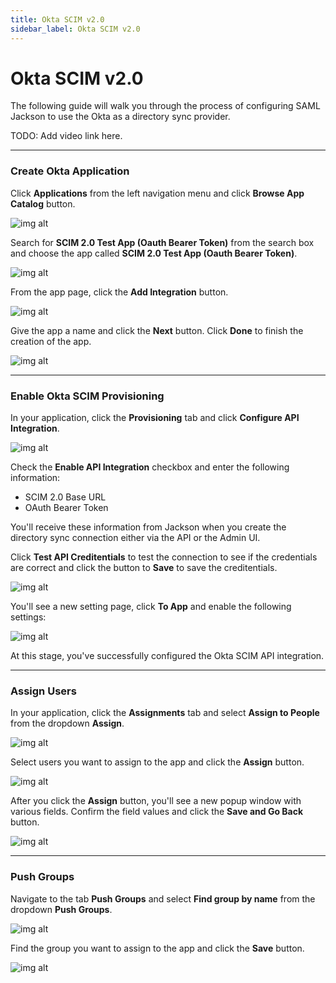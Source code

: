 ```yaml
---
title: Okta SCIM v2.0
sidebar_label: Okta SCIM v2.0
---
```


# Okta SCIM v2.0

The following guide will walk you through the process of configuring SAML Jackson to use the Okta as a directory sync provider.

TODO: Add video link here.

---

### Create Okta Application

Click **Applications** from the left navigation menu and click **Browse App Catalog** button.

![img alt](/img/dsync/okta/1.png)

Search for **SCIM 2.0 Test App (Oauth Bearer Token)** from the search box and choose the app called **SCIM 2.0 Test App (Oauth Bearer Token)**.

![img alt](/img/dsync/okta/2.png)

From the app page, click the **Add Integration** button.

![img alt](/img/dsync/okta/3.png)

Give the app a name and click the **Next** button. Click **Done** to finish the creation of the app.

![img alt](/img/dsync/okta/4.png)

---

### Enable Okta SCIM Provisioning

In your application, click the **Provisioning** tab and click **Configure API Integration**.

![img alt](/img/dsync/okta/5.png)

Check the **Enable API Integration** checkbox and enter the following information:

- SCIM 2.0 Base URL
- OAuth Bearer Token

You'll receive these information from Jackson when you create the directory sync connection either via the API or the Admin UI.

Click **Test API Creditentials** to test the connection to see if the credentials are correct and click the button to **Save** to save the creditentials.

![img alt](/img/dsync/okta/6.png)

You'll see a new setting page, click **To App** and enable the following settings:

![img alt](/img/dsync/okta/7.png)

At this stage, you've successfully configured the Okta SCIM API integration.

---

### Assign Users

In your application, click the **Assignments** tab and select **Assign to People** from the dropdown **Assign**.

![img alt](/img/dsync/okta/8.png)

Select users you want to assign to the app and click the **Assign** button.

![img alt](/img/dsync/okta/9.png)

After you click the **Assign** button, you'll see a new popup window with various fields. Confirm the field values and click the **Save and Go Back** button.

![img alt](/img/dsync/okta/10.png)

---

### Push Groups

Navigate to the tab **Push Groups** and select **Find group by name** from the dropdown **Push Groups**.

![img alt](/img/dsync/okta/11.png)

Find the group you want to assign to the app and click the **Save** button.

![img alt](/img/dsync/okta/12.png)
